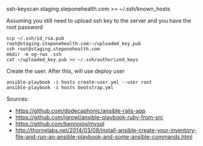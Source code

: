 ssh-keyscan staging.steponehealth.com >> ~/.ssh/known_hosts

Assuming you still need to upload ssh key to the server and you have the root password

```
scp ~/.ssh/id_rsa.pub root@staging.steponehealth.com:~/uploaded_key.pub
ssh root@staging.steponehealth.com
mkdir -m og-rwx .ssh
cat ~/uploaded_key.pub >> ~/.ssh/authorized_keys
```

Create the user. After this, will use deploy user

```
ansible-playbook -i hosts create-user.yml --user root
ansible-playbook -i hosts bootstrap.yml
```

Sources:

* https://github.com/dodecaphonic/ansible-rails-app
* https://github.com/jgrowl/ansible-playbook-ruby-from-src
* https://github.com/bennojoy/mysql
* http://thornelabs.net/2014/03/08/install-ansible-create-your-inventory-file-and-run-an-ansible-playbook-and-some-ansible-commands.html

